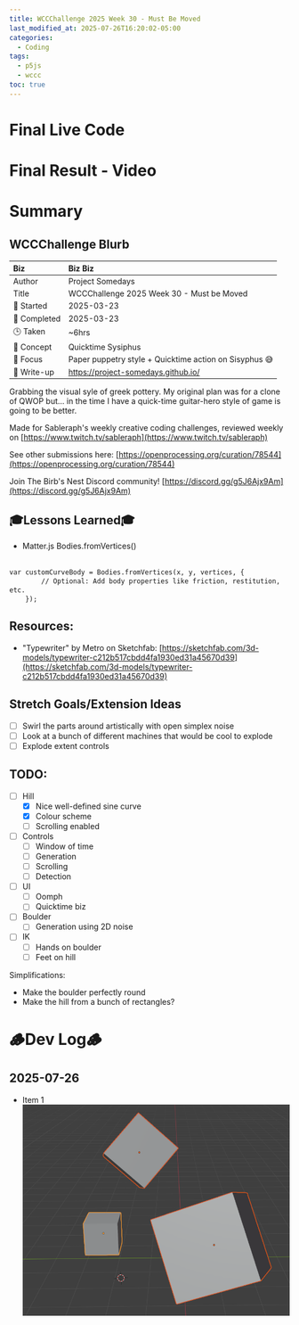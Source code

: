 ```yaml
---
title: WCCChallenge 2025 Week 30 - Must Be Moved
last_modified_at: 2025-07-26T16:20:02-05:00
categories:
  - Coding
tags:
  - p5js
  - wccc
toc: true
---
```


# Final Live Code
<!-- <iframe src="https://openprocessing.org/sketch/2596343/embed/?plusEmbedHash=898e24b8&userID=410675&plusEmbedTitle=true&show=sketch" width="600" height="600"></iframe> -->

# Final Result - Video
<!-- [![Watch the video](https://img.youtube.com/vi/4eS8dGd9_TI/maxresdefault.jpg)](https://youtu.be/4eS8dGd9_TI) -->

# Summary
## WCCChallenge Blurb

| Biz             | Biz Biz                               |
|:--------           | :---------                                |
| Author          | Project Somedays                      |
| Title           | WCCChallenge 2025 Week 30 - Must be Moved |
| 📅 Started      | 2025-03-23        |
| 📅 Completed    | 2025-03-23        |
| 🕒 Taken        | ~6hrs                                  |
| 🤯 Concept      | Quicktime Sysiphus        |
| 🔎 Focus        | Paper puppetry style + Quicktime action on Sisyphus 😅       |
| 📔 Write-up     | https://project-somedays.github.io/ |

Grabbing the visual syle of greek pottery.
My original plan was for a clone of QWOP but... in the time I have a quick-time guitar-hero style of game is going to be better. 

Made for Sableraph's weekly creative coding challenges, reviewed weekly on [https://www.twitch.tv/sableraph](https://www.twitch.tv/sableraph)

See other submissions here: [https://openprocessing.org/curation/78544](https://openprocessing.org/curation/78544)

Join The Birb's Nest Discord community! [https://discord.gg/g5J6Ajx9Am](https://discord.gg/g5J6Ajx9Am)

## 🎓Lessons Learned🎓
  - Matter.js Bodies.fromVertices()

```

var customCurveBody = Bodies.fromVertices(x, y, vertices, {
        // Optional: Add body properties like friction, restitution, etc.
    });
```

## Resources:
- "Typewriter" by Metro on Sketchfab: [https://sketchfab.com/3d-models/typewriter-c212b517cbdd4fa1930ed31a45670d39](https://sketchfab.com/3d-models/typewriter-c212b517cbdd4fa1930ed31a45670d39)

## Stretch Goals/Extension Ideas
- [ ] Swirl the parts around artistically with open simplex noise
- [ ] Look at a bunch of different machines that would be cool to explode
- [ ] Explode extent controls

## TODO:
- [ ] Hill
  - [x] Nice well-defined sine curve
  - [x] Colour scheme
  - [ ] Scrolling enabled
- [ ] Controls
  - [ ] Window of time
  - [ ] Generation
  - [ ] Scrolling
  - [ ] Detection
- [ ] UI
  - [ ] Oomph
  - [ ] Quicktime biz
- [ ] Boulder
  - [ ] Generation using 2D noise
- [ ] IK
  - [ ] Hands on boulder
  - [ ] Feet on hill

Simplifications:
 - Make the boulder perfectly round
 - Make the hill from a bunch of rectangles?
  


# 🪵Dev Log🪵

## 2025-07-26 
  - Item 1  
  ![Basic scene as a test](/assets/images/2025-03-30-WCCC-Basic-Scene.png "If I've learned anything, it's start REALLY simple and build on solid ground")

